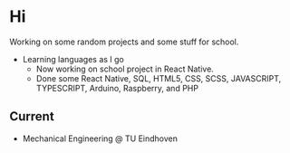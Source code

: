 # Hi

Working on some random projects and some stuff for school.

- Learning languages as I go
    - Now working on school project in React Native.
    - Done some React Native, SQL, HTML5, CSS, SCSS, JAVASCRIPT, TYPESCRIPT, Arduino, Raspberry, and PHP

## Current

- Mechanical Engineering @ TU Eindhoven

